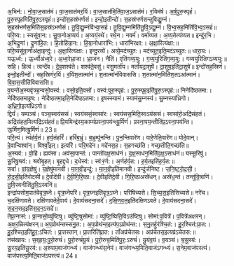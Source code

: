 

  
अ॒भिन॑:। नो॒वा॒ज॒सात॑मं। वा॒ज॒सात॑मर॒यिं। वा॒ज॒सात॑मि॒ति॑वा॒ज॒ऽसात॑मं। र॒यिम॑र्ष। अ॒र्ष॒पु॒रु॒स्पृहं॑। पु॒रु॒स्पृहमिति॑पु॒रु॒ऽस्पृहं॑॥ इन्दो॑स॒हस्र॑भर्णसं। इन्दो॒इतीन्दो॑। स॒हस्र॑भर्णसन्तुविद्यु॒म्नं। स॒हस्र॑भर्णस॒मिति॑स॒हस्र॑ऽभर्णसं। तु॒वि॒द्यु॒म्नंवि॑भ्वा॒सहं॑। तु॒वि॒द्यु॒म्नमिति॑तु॒वि॒ऽद्यु॒म्नं। वि॒भ्व॒सह॒मिति॑वि॒भ्व॒ऽसहं॑॥  
परि॒ष्य:। स्यसु॑वा॒न:। सु॒वा॒नोअ॒व्ययं॑। अ॒व्ययं॒रथे॑। रथे॒न। नवर्म॑। वर्मा॑व्यत। अ॒व्य॒तेत्य॑व्यत॥ इन्दु॑र॒भि। अ॒भिद्रुणा॑। द्रुणा॑हि॒त:। हि॒तोहि॑या॒न:। हि॒या॒नोधारा॑भि:। धारा॑भिरक्षा:। अ॒क्षा॒रित्य॑क्षा:॥  
परि॒ष्यसु॑वा॒नोअ॑क्षा॒इन्दु॑:। अ॒क्षा॒रित्य॑क्षा:। इन्दु॒रव्ये॑। अव्ये॒मद॑च्युत:। मद॑च्युत॒इति॒मद॑ऽच्युत:॥ धारा॒य:। यऊ॒र्ध्व:। ऊ॒र्ध्वोअ॑ध्व॒रे। अ॒ध्व॒रेभ्रा॒जा। भ्रा॒जन। नैति॑। एति॑गव्य॒यु:। ग॒व्य॒युरिति॑ग॒व्य॒यु:। गव्ययुरितिगऽव्ययु:॥  
सहि। हित्वं। त्वन्दे॑व। दे॒व॒शश्व॑ते। शश्व॑ते॒वसु॑। वसु॒मर्ता॑य। मर्ता॑यदा॒शुषे॑। दा॒शुष॒इति॑दा॒शुषे॑॥ इन्दो॑सह॒स्रिणं॑। इन्दो॒इतीन्दो॑। सह॒स्रिणं॑र॒यिं। र॒यिंश॒तात्मा॑नं। श॒तात्मा॑नंविवाससि। श॒तात्मा॑न॒मिति॑श॒तऽआ॑त्मानं। वि॒वा॒स॒सीति॑विवाससि॥  
व॒यन्ते॑अ॒स्यवृ॑त्रह॒न्वसो॒वस्व॑:। वसो॒इति॒वसो॑। वस्व॑:पुरु॒स्पृह॑:। पु॒रु॒स्पृह॒इति॑पु॒रु॒ऽस्पृह॑:॥ निनेदि॑ष्ठतमा:। नेदि॑ष्ठतमाइ॒ष:। नेदि॑ष्ठतमा॒इति॒नेदि॑ष्ठऽतमा:। इ॒षस्स्याम॑। स्याम॑सु॒म्नस्य॑। सु॒म्नस्या॑ध्रिगो। अ॒ध्रि॒गो॒इत्य॑ध्रिऽगो॥  
द्विर्यं। यम्पञ्च॑। पञ्च॒स्वय॑ससं। स्वय॑ससं॒स्वसा॑र:। स्वय॑सस॒मिति॒स्वऽय॑ससं। स्वसा॑रो॒अद्रि॑संहतं। अद्रि॑संहत॒मित्यद्रि॑ऽसंहतं॥ प्रि॒यमिन्द्र॑स्य॒काम्यं॑प्रस्ना॒पय॑न्त्यू॒र्मिणं॑। प्रस्ना॒पय॒न्तीति॑प्र॒ऽस्ना॒पय॑न्ति। ऊ॒र्मिण॒मित्यू॒र्मिणं॑॥ 23॥  
परि॒त्यं। त्यंह॑र्य॒तं। ह॒र्य॒तंहरिं॑। हरिं॑ब॒भ्रुं। ब॒भ्रुम्पु॑नन्ति। पु॒न॒न्तिवारे॑ण। वारे॒णेति॒वारे॑ण॥ योदे॒वान्। दे॒वान्विश्वा॑न्। विश्वाँ॒इत्। इत्परि॑। परि॒मदे॑न। मदे॑नस॒ह। स॒हगच्छ॑ति। गच्छ॒तीति॒गच्छ॑ति॥  
अ॒स्यव॑:। वो॒हि। ह्यव॑सा। अव॑सा॒पान्त॑:। पान्तो॑दक्ष॒साध॑नं। द॒क्ष॒साध॑न॒मिति॑द॒क्ष॒ऽसाध॑नं॥ यस्सू॒रिषु॑। सू॒रिषु॒श्रव॑:। श्रवो॑बृ॒हत्। बृ॒हद्द॒धे। द॒धेस्व॑:। स्व॑१॒॑र्ण:। अ॒र्णह॑र्य॒त:। ह॒र्य॒तइति॑ह॒र्य॒त:॥  
सवां॑। वां॒य॒ज्ञेषु॑। य॒ज्ञेषु॑मानवी। मा॒न॒वी॒इन्दु॑:। मा॒न॒वी॒इति॑मानवी। इन्दु॑र्जनिष्ट। ज॒नि॒ष्ट॒रो॒द॒सी॒। रो॒द॒सी॒इति॑रोदसी॥ दे॒वोदे॑वी। दे॒वी॒गि॒रि॒ष्ठा:। दे॒वीइति॑दे॒वी। गि॒रि॒ष्ठाअस्रे॑धन्। अस्रे॑ध॒न्तं। तन्तु॑वि॒ष्वणि॑। तु॒वि॒स्वनीति॑तु॒वि॒ऽस्वनि॑॥  
इन्द्रा॑यसोम॒पात॑वेवृत्र॒घ्ने। वृ॒त्र॒घ्नेपरि॑। वृ॒त्र॒घ्नइति॑वृ॒त्र॒ऽघ्ने। परि॑षिच्यसे। सि॒च्य॒स॒इति॑सिच्यसे॥ नरे॑च। च॒दक्षि॑णावते। दक्षि॑णावतेदे॒वाय॑। दे॒वाय॑सदना॒सदे॑। द॒क्षि॒ण॒व॒त॒इति॑दक्षिणऽवते। दे॒वाय॑सदना॒सदे॑। स॒द॒न॒सद॒इति॑स॒द॒न॒ऽसदे॑॥  
तेप्र॒त्नास॑:। प्र॒त्नासो॒व्यु॑ष्टिषु। व्यु॑ष्टि॒षुसोमा॑:। व्यु॑ष्टि॒ष्विति॒विऽउ॑ष्टिषु। सोमा॑:प॒वित्रे॑। प॒वित्रे॑अक्षरन्। अ॒क्ष॒र॒न्नित्य॑क्षरन्॥ अ॒प॒प्रोथ॑न्तस्सनु॒त:। अ॒प॒प्रोथ॑न्त॒इत्य॑प॒ऽप्रोथ॑न्त:। स॒नु॒तर्हुर॑श्चि॒त॑:। हु॒र॒श्चित॑:प्रा॒त:। हु॒र॒श्चित॒इति॑हु॒र॒:ऽचित॑:। प्रा॒तस्तान्। प्रा॒तरिति॑प्रा॒त:। ताँअप्र॑चेतसः। अप्र॑चेतस॒इत्यप्र॑ऽचेतस:॥  
तंस॑खाय:। स॒खा॒य॒:पु॒रो॒रुचं॑। पु॒रो॒रुचं॑यू॒यं। पु॒रो॒रुच॒मिति॑पु॒र॒:ऽरुचं॑। यू॒यंव॒यं। व॒यञ्च॑। च॒सू॒रय॑:। सू॒रय॒इति॑सू॒रय॑:॥ अ॒श्याम॒वाज॑गन्ध्यं। वाज॑गन्ध्यंस॒नेम॑। वाज॑गन्ध्य॒मिति॒वाज॑ऽगन्ध्यं। स॒नेम॒वाज॑पस्त्यं। वाज॑पस्त्य॒मिति॒वाज॑ऽपस्त्यं॥ 24॥  

